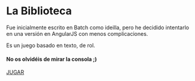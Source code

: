 # La Biblioteca

Fue inicialmente escrito en Batch como ideilla, pero he decidido intentarlo en una versión en AngularJS con menos complicaciones.

Es un juego basado en texto, de rol.

#### No os olvidéis de mirar la consola ;)

[JUGAR](gexgekko.github.io/labiblioteca)

